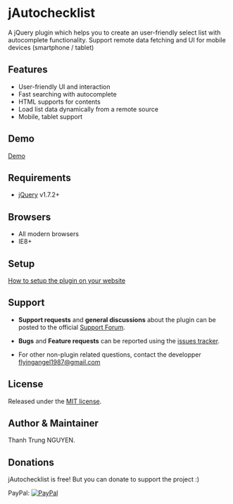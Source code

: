 # jAutochecklist

A jQuery plugin which helps you to create an user-friendly select list with autocomplete functionality.
Support remote data fetching and UI for mobile devices (smartphone / tablet)

## Features
* User-friendly UI and interaction
* Fast searching with autocomplete
* HTML supports for contents
* Load list data dynamically from a remote source
* Mobile, tablet support

## Demo
[Demo](http://iflyingangel.com/project/jAutochecklist)

## Requirements
* [jQuery](https://jquery.com) v1.7.2+

## Browsers
* All modern browsers
* IE8+

## Setup
[How to setup the plugin on your website](https://github.com/flyingangel/jAutochecklist/wiki/Setup)

## Support

* **Support requests** and **general discussions** about the plugin can be posted to the official [Support Forum](https://groups.google.com/forum/#!forum/jautochecklist).

* **Bugs** and **Feature requests** can be reported using the [issues tracker](https://github.com/flyingangel/jAutochecklist/issues). 

* For other non-plugin related questions, contact the developper [flyingangel1987@gmail.com](mailto:flyingangel1987@gmail.com)

## License
Released under the [MIT license](http://www.opensource.org/licenses/MIT).

## Author & Maintainer
Thanh Trung NGUYEN.

## Donations
jAutochecklist is free! But you can donate to support the project :)

PayPal: [![PayPal](https://www.paypalobjects.com/WEBSCR-640-20110429-1/en_US/i/btn/btn_donateCC_LG.gif)](https://www.paypal.com/cgi-bin/webscr?cmd=_donations&business=CTV4VZL75V6DN&lc=FR&item_name=Thanh%20Trung%20NGUYEN%20%2d%20jAutochecklist&currency_code=EUR&bn=PP%2dDonationsBF%3abtn_donateCC_LG%2egif%3aNonHosted)
